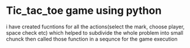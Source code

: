 # Tic_tac_toe game using python

i have created fucntions for all the actions(select the mark, choose player, space check etc)
which helped to subdivide the whole problem into small chunck
then called those function in a sequnce for the game execution
